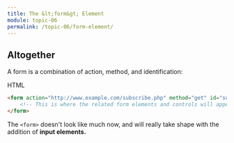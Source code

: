 ```yaml
---
title: The &lt;form&gt; Element
module: topic-06
permalink: /topic-06/form-element/
---
```


<div class="divider-heading"></div>

## Altogether

A form is a combination of action, method, and identification:


<div class="code-heading">
  <span class="html">HTML</span>
</div>

```html
<form action="http://www.example.com/subscribe.php" method="get" id="subscribe-form" class="basic-forms">
    <!-- This is where the related form elements and controls will appear. -->
</form>
```


The `<form>` doesn't look like much now, and will really take shape with the addition of **input elements.**
